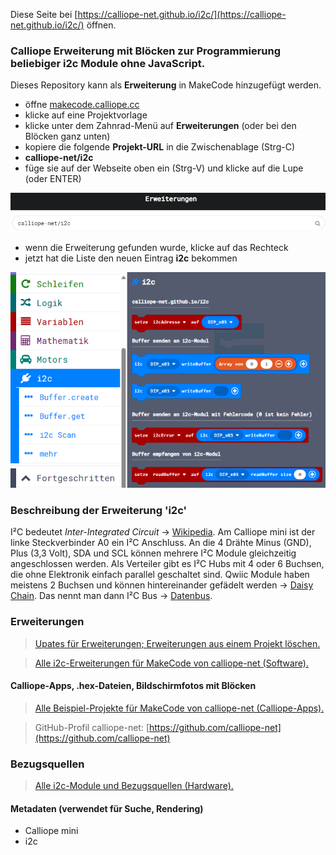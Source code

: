
Diese Seite bei [https://calliope-net.github.io/i2c/](https://calliope-net.github.io/i2c/) öffnen.

### Calliope Erweiterung mit Blöcken zur Programmierung beliebiger i2c Module ohne JavaScript.

Dieses Repository kann als **Erweiterung** in MakeCode hinzugefügt werden.

* öffne [makecode.calliope.cc](https://makecode.calliope.cc)
* klicke auf eine Projektvorlage
* klicke unter dem Zahnrad-Menü auf **Erweiterungen** (oder bei den Blöcken ganz unten)
* kopiere die folgende **Projekt-URL** in die Zwischenablage (Strg-C)
* **calliope-net/i2c**
* füge sie auf der Webseite oben ein (Strg-V) und klicke auf die Lupe (oder ENTER)

![](erweiterung-laden.png)

* wenn die Erweiterung gefunden wurde, klicke auf das Rechteck
* jetzt hat die Liste den neuen Eintrag **i2c** bekommen

![](blocks.png)

### Beschreibung der Erweiterung 'i2c'

I²C bedeutet *Inter-Integrated Circuit* → [Wikipedia](https://de.wikipedia.org/wiki/I%C2%B2C). Am Calliope mini ist der linke Steckverbinder A0 ein I²C Anschluss.
An die 4 Drähte Minus (GND), Plus (3,3 Volt), SDA und SCL können mehrere I²C Module gleichzeitig angeschlossen werden. Als Verteiler gibt es I²C Hubs mit 4 oder 6 Buchsen,
die ohne Elektronik einfach parallel geschaltet sind. Qwiic Module haben meistens 2 Buchsen und können hintereinander gefädelt werden → [Daisy Chain](https://de.wikipedia.org/wiki/Daisy_Chain).
Das nennt man dann I²C Bus → [Datenbus](https://de.wikipedia.org/wiki/Bus_(Datenverarbeitung)#Bussysteme).



### Erweiterungen

> [Upates für Erweiterungen; Erweiterungen aus einem Projekt löschen.](https://calliope-net.github.io/i2c-liste#updates)

> [Alle i2c-Erweiterungen für MakeCode von calliope-net (Software).](https://calliope-net.github.io/i2c-liste#erweiterungen)

#### Calliope-Apps, .hex-Dateien, Bildschirmfotos mit Blöcken

> [Alle Beispiel-Projekte für MakeCode von calliope-net (Calliope-Apps).](https://calliope-net.github.io/i2c-liste#programmierbeispiele)

> GitHub-Profil calliope-net: [https://github.com/calliope-net](https://github.com/calliope-net)

### Bezugsquellen

> [Alle i2c-Module und Bezugsquellen (Hardware).](https://calliope-net.github.io/i2c-liste#bezugsquellen)

#### Metadaten (verwendet für Suche, Rendering)

* Calliope mini
* i2c
